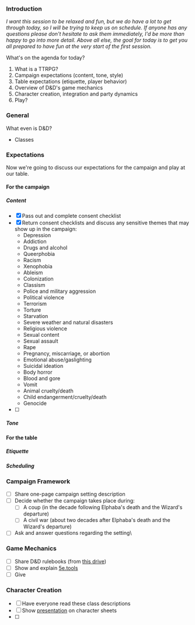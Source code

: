 ### Introduction

*I want this session to be relaxed and fun, but we do have a lot to get through today, so I will be trying to keep us on schedule. If anyone has any questions please don't hesitate to ask them immediately, I'd be more than happy to go into more detail. Above all else, the goal for today is to get you all prepared to have fun at the very start of the first session.*

What's on the agenda for today?
1. What is a TTRPG?
2. Campaign expectations (content, tone, style)
3. Table expectations (etiquette, player behavior)
4. Overview of D&D's game mechanics
5. Character creation, integration and party dynamics
6. Play?
### General
What even is D&D?
- Classes
### Expectations
Now we're going to discuss our expectations for the campaign and play at our table.
#### For the campaign

##### Content

- [x] Pass out and complete consent checklist
- [x] Return consent checklists and discuss any sensitive themes that may show up in the campaign:
	- Depression
	- Addiction
	- Drugs and alcohol
	- Queerphobia
	- Racism
	- Xenophobia
	- Ableism
	- Colonization
	- Classism
	- Police and military aggression
	- Political violence
	- Terrorism
	- Torture
	- Starvation
	- Severe weather and natural disasters
	- Religious violence
	- Sexual content
	- Sexual assault
	- Rape
	- Pregnancy, miscarriage, or abortion
	- Emotional abuse/gaslighting
	- Suicidal ideation
	- Body horror
	- Blood and gore
	- Vomit
	- Animal cruelty/death
	- Child endangerment/cruelty/death
	- Genocide
- [ ] 
##### Tone

#### For the table

##### Etiquette

##### Scheduling

### Campaign Framework
- [ ] Share one-page campaign setting description
- [ ] Decide whether the campaign takes place during:
	- [ ] A coup (in the decade following Elphaba's death and the Wizard's departure)
	- [ ] A civil war (about two decades after Elphaba's death and the Wizard's departure)
- [ ] Ask and answer questions regarding the setting\

### Game Mechanics
- [ ] Share D&D rulebooks (from [this drive](https://drive.google.com/drive/u/1/folders/1QufVNF0vNyfJ_NLcxF-u462qlaHjmM1s))
- [ ] Show and explain [5e.tools](https://5e.tools/)
- [ ] Give

### Character Creation
- [ ] Have everyone read these class descriptions
- [ ] Show [presentation](https://docs.google.com/presentation/d/1zmFV_QiY094TCV2Nj8DZ20fY_3YNVT5dV-2_MLlZUjI/edit#slide=id.g231898fb016_0_1) on character sheets
- [ ] 